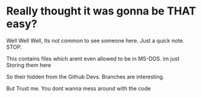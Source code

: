 # Really thought it was gonna be THAT easy?

Well Well Well, Its not common to see someone here. 
Just a quick note.
STOP.

This contains files which arent even allowed to be in MS-DOS.
im just Storing them here

So their hidden from the Github Devs.
Branches are interesting.

But Trust me.
You dont wanna mess around with the code
